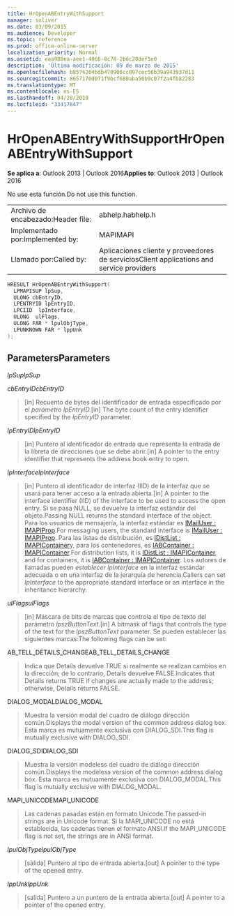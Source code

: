 ```yaml
---
title: HrOpenABEntryWithSupport
manager: soliver
ms.date: 03/09/2015
ms.audience: Developer
ms.topic: reference
ms.prod: office-online-server
localization_priority: Normal
ms.assetid: eaa988ea-aee1-4066-8c78-2b6c28def5e0
description: 'Última modificación: 09 de marzo de 2015'
ms.openlocfilehash: b8574264bdb470906cc097cec56b39a943937d11
ms.sourcegitcommit: 8657170d071f9bcf680aba50b9c07f2a4fb82283
ms.translationtype: MT
ms.contentlocale: es-ES
ms.lasthandoff: 04/28/2019
ms.locfileid: "33417647"
---
```

# <a name="hropenabentrywithsupport"></a><span data-ttu-id="c071f-103">HrOpenABEntryWithSupport</span><span class="sxs-lookup"><span data-stu-id="c071f-103">HrOpenABEntryWithSupport</span></span>

  
  
<span data-ttu-id="c071f-104">**Se aplica a**: Outlook 2013 | Outlook 2016</span><span class="sxs-lookup"><span data-stu-id="c071f-104">**Applies to**: Outlook 2013 | Outlook 2016</span></span> 
  
<span data-ttu-id="c071f-105">No use esta función.</span><span class="sxs-lookup"><span data-stu-id="c071f-105">Do not use this function.</span></span>
  
|||
|:-----|:-----|
|<span data-ttu-id="c071f-106">Archivo de encabezado:</span><span class="sxs-lookup"><span data-stu-id="c071f-106">Header file:</span></span>  <br/> |<span data-ttu-id="c071f-107">abhelp.h</span><span class="sxs-lookup"><span data-stu-id="c071f-107">abhelp.h</span></span>  <br/> |
|<span data-ttu-id="c071f-108">Implementado por:</span><span class="sxs-lookup"><span data-stu-id="c071f-108">Implemented by:</span></span>  <br/> |<span data-ttu-id="c071f-109">MAPI</span><span class="sxs-lookup"><span data-stu-id="c071f-109">MAPI</span></span>  <br/> |
|<span data-ttu-id="c071f-110">Llamado por:</span><span class="sxs-lookup"><span data-stu-id="c071f-110">Called by:</span></span>  <br/> |<span data-ttu-id="c071f-111">Aplicaciones cliente y proveedores de servicios</span><span class="sxs-lookup"><span data-stu-id="c071f-111">Client applications and service providers</span></span>  <br/> |
   
```cpp
HRESULT HrOpenABEntryWithSupport(
  LPMAPISUP lpSup,
  ULONG cbEntryID,
  LPENTRYID lpEntryID,
  LPCIID  lpInterface,
  ULONG  ulFlags,
  ULONG FAR * lpulObjType,
  LPUNKNOWN FAR * lppUnk
);
```

## <a name="parameters"></a><span data-ttu-id="c071f-112">Parameters</span><span class="sxs-lookup"><span data-stu-id="c071f-112">Parameters</span></span>

 <span data-ttu-id="c071f-113">_lpSup_</span><span class="sxs-lookup"><span data-stu-id="c071f-113">_lpSup_</span></span>
  
> 
    
 <span data-ttu-id="c071f-114">_cbEntryID_</span><span class="sxs-lookup"><span data-stu-id="c071f-114">_cbEntryID_</span></span>
  
> <span data-ttu-id="c071f-115">[in] Recuento de bytes del identificador de entrada especificado por el _parámetro lpEntryID._</span><span class="sxs-lookup"><span data-stu-id="c071f-115">[in] The byte count of the entry identifier specified by the  _lpEntryID_ parameter.</span></span> 
    
 <span data-ttu-id="c071f-116">_lpEntryID_</span><span class="sxs-lookup"><span data-stu-id="c071f-116">_lpEntryID_</span></span>
  
> <span data-ttu-id="c071f-117">[in] Puntero al identificador de entrada que representa la entrada de la libreta de direcciones que se debe abrir.</span><span class="sxs-lookup"><span data-stu-id="c071f-117">[in] A pointer to the entry identifier that represents the address book entry to open.</span></span>
    
 <span data-ttu-id="c071f-118">_lpInterface_</span><span class="sxs-lookup"><span data-stu-id="c071f-118">_lpInterface_</span></span>
  
>  <span data-ttu-id="c071f-119">[in] Puntero al identificador de interfaz (IID) de la interfaz que se usará para tener acceso a la entrada abierta.</span><span class="sxs-lookup"><span data-stu-id="c071f-119">[in] A pointer to the interface identifier (IID) of the interface to be used to access the open entry.</span></span> <span data-ttu-id="c071f-120">Si se pasa NULL, se devuelve la interfaz estándar del objeto.</span><span class="sxs-lookup"><span data-stu-id="c071f-120">Passing NULL returns the standard interface of the object.</span></span> <span data-ttu-id="c071f-121">Para los usuarios de mensajería, la interfaz estándar es [IMailUser : IMAPIProp](imailuserimapiprop.md).</span><span class="sxs-lookup"><span data-stu-id="c071f-121">For messaging users, the standard interface is [IMailUser : IMAPIProp](imailuserimapiprop.md).</span></span> <span data-ttu-id="c071f-122">Para las listas de distribución, es [IDistList : IMAPIContainer](idistlistimapicontainer.md)y, para los contenedores, es [IABContainer : IMAPIContainer](iabcontainerimapicontainer.md).</span><span class="sxs-lookup"><span data-stu-id="c071f-122">For distribution lists, it is [IDistList : IMAPIContainer](idistlistimapicontainer.md), and for containers, it is [IABContainer : IMAPIContainer](iabcontainerimapicontainer.md).</span></span> <span data-ttu-id="c071f-123">Los autores de llamadas pueden  _establecer lpInterface_ en la interfaz estándar adecuada o en una interfaz de la jerarquía de herencia.</span><span class="sxs-lookup"><span data-stu-id="c071f-123">Callers can set  _lpInterface_ to the appropriate standard interface or an interface in the inheritance hierarchy.</span></span> 
    
 <span data-ttu-id="c071f-124">_ulFlags_</span><span class="sxs-lookup"><span data-stu-id="c071f-124">_ulFlags_</span></span>
  
> <span data-ttu-id="c071f-125">[in] Máscara de bits de marcas que controla el tipo de texto del parámetro _lpszButtonText._</span><span class="sxs-lookup"><span data-stu-id="c071f-125">[in] A bitmask of flags that controls the type of the text for the  _lpszButtonText_ parameter.</span></span> <span data-ttu-id="c071f-126">Se pueden establecer las siguientes marcas:</span><span class="sxs-lookup"><span data-stu-id="c071f-126">The following flags can be set:</span></span> 
    
<span data-ttu-id="c071f-127">AB_TELL_DETAILS_CHANGE</span><span class="sxs-lookup"><span data-stu-id="c071f-127">AB_TELL_DETAILS_CHANGE</span></span>
  
> <span data-ttu-id="c071f-128">Indica que Details devuelve TRUE si realmente se realizan cambios en la dirección; de lo contrario, Details devuelve FALSE.</span><span class="sxs-lookup"><span data-stu-id="c071f-128">Indicates that Details returns TRUE if changes are actually made to the address; otherwise, Details returns FALSE.</span></span>
    
<span data-ttu-id="c071f-129">DIALOG_MODAL</span><span class="sxs-lookup"><span data-stu-id="c071f-129">DIALOG_MODAL</span></span>
  
> <span data-ttu-id="c071f-130">Muestra la versión modal del cuadro de diálogo dirección común.</span><span class="sxs-lookup"><span data-stu-id="c071f-130">Displays the modal version of the common address dialog box.</span></span> <span data-ttu-id="c071f-131">Esta marca es mutuamente exclusiva con DIALOG_SDI.</span><span class="sxs-lookup"><span data-stu-id="c071f-131">This flag is mutually exclusive with DIALOG_SDI.</span></span>
    
<span data-ttu-id="c071f-132">DIALOG_SDI</span><span class="sxs-lookup"><span data-stu-id="c071f-132">DIALOG_SDI</span></span>
  
> <span data-ttu-id="c071f-133">Muestra la versión modeless del cuadro de diálogo dirección común.</span><span class="sxs-lookup"><span data-stu-id="c071f-133">Displays the modeless version of the common address dialog box.</span></span> <span data-ttu-id="c071f-134">Esta marca es mutuamente exclusiva con DIALOG_MODAL.</span><span class="sxs-lookup"><span data-stu-id="c071f-134">This flag is mutually exclusive with DIALOG_MODAL.</span></span>
    
<span data-ttu-id="c071f-135">MAPI_UNICODE</span><span class="sxs-lookup"><span data-stu-id="c071f-135">MAPI_UNICODE</span></span>
  
> <span data-ttu-id="c071f-136">Las cadenas pasadas están en formato Unicode.</span><span class="sxs-lookup"><span data-stu-id="c071f-136">The passed-in strings are in Unicode format.</span></span> <span data-ttu-id="c071f-137">Si la MAPI_UNICODE no está establecida, las cadenas tienen el formato ANSI.</span><span class="sxs-lookup"><span data-stu-id="c071f-137">If the MAPI_UNICODE flag is not set, the strings are in ANSI format.</span></span>
    
 <span data-ttu-id="c071f-138">_lpulObjType_</span><span class="sxs-lookup"><span data-stu-id="c071f-138">_lpulObjType_</span></span>
  
> <span data-ttu-id="c071f-139">[salida] Puntero al tipo de entrada abierta.</span><span class="sxs-lookup"><span data-stu-id="c071f-139">[out] A pointer to the type of the opened entry.</span></span>
    
 <span data-ttu-id="c071f-140">_lppUnk_</span><span class="sxs-lookup"><span data-stu-id="c071f-140">_lppUnk_</span></span>
  
> <span data-ttu-id="c071f-141">[salida] Puntero a un puntero de la entrada abierta.</span><span class="sxs-lookup"><span data-stu-id="c071f-141">[out] A pointer to a pointer of the opened entry.</span></span>
    

